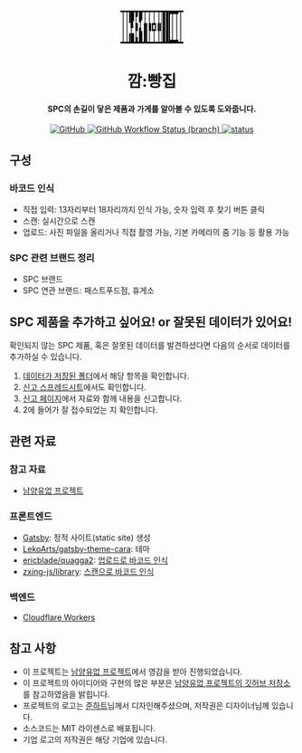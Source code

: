 <p align="center"><a href="https://isspc.pages.dev"><img src="https://github.com/saengwon-kim/isspc/raw/main/frontend/static/kkampain.png" style="height: 5em; vertical-align:middle;" alt="깜빵집" /></a></p>

<h1 align="center">
깜:빵집
</h1>

<h4 align="center">
SPC의 손길이 닿은 제품과 가게를 알아볼 수 있도록 도와줍니다. 
</h4>
<p align="center">
  <a href="https://github.com/saengwon-kim/isspc/blob/main/LICENSE">
    <img src="https://img.shields.io/github/license/saengwon-kim/isspc?style=flat" alt="GitHub">
  </a>
  <a href="https://github.com/saengwon-kim/isspc/actions/workflows/deploy.yml">
    <img src="https://img.shields.io/github/workflow/status/saengwon-kim/isspc/deploy/main?style=flat" alt="GitHub Workflow Status (branch)">
  </a>
  <a href="https://isspc.pages.dev/">
    <img src="https://img.shields.io/website?down_color=lightgrey&down_message=offline&up_color=green&up_message=online&url=https%3A%2F%2Fisspc.pages.dev" alt="status">
  </a>
</p>

## 구성

### 바코드 인식

* 직접 입력: 13자리부터 18자리까지 인식 가능, 숫자 입력 후 찾기 버튼 클릭
* 스캔: 실시간으로 스캔
* 업로드: 사진 파일을 올리거나 직접 촬영 가능, 기본 카메라의 줌 기능 등 활용 가능

### SPC 관련 브랜드 정리

* SPC 브랜드
* SPC 연관 브랜드: 패스트푸드점, 휴게소

## SPC 제품을 추가하고 싶어요! or 잘못된 데이터가 있어요!

확인되지 않는 SPC 제품, 혹은 잘못된 데이터를 발견하셨다면 다음의 순서로 데이터를 추가하실 수 있습니다.

1. [데이터가 저장된 폴더](./backend/db)에서 해당 항목을 확인합니다. 
2. [신고 스프레드시트](https://docs.google.com/spreadsheets/d/10_E7HjyxuOAGmMWtpWt9_w3aXa71RJzjlcKIq9MJqVo/edit?usp=sharing)에서도 확인합니다.
3. [신고 페이지](https://docs.google.com/forms/d/e/1FAIpQLSdr1TjcPBSri35YsGrqcraFvvcDMHfxQecyDqA7xbK8feNZ-g/viewform?usp=sf_link)에서 자료와 함께 내용을 신고합니다.
4. 2에 들어가 잘 접수되었는 지 확인합니다.

## 관련 자료

### 참고 자료

* [남양유없 프로젝트](https://github.com/NullFull/isnamyang)

### 프론트엔드

* [Gatsby](https://www.gatsbyjs.com): 정적 사이트(static site) 생성
* [LekoArts/gatsby-theme-cara](https://www.gatsbyjs.com/plugins/@lekoarts/gatsby-theme-cara/): 테마
* [ericblade/quagga2](https://github.com/ericblade/quagga2): [업로드로 바코드 인식](./frontend/src/@lekoarts/gatsby-theme-cara/libs/scanner.js)
* [zxing-js/library](https://github.com/zxing-js/library): [스캔으로 바코드 인식](./frontend/src/@lekoarts/gatsby-theme-cara/libs/scanner.js)

### 백엔드

* [Cloudflare Workers](https://developers.cloudflare.com/workers/)

## 참고 사항

* 이 프로젝트는 [남양유없 프로젝트](https://isnamyang.nullfull.kr)에서 영감을 받아 진행되었습니다.  
* 이 프로젝트의 아이디어와 구현의 많은 부분은 [남양유없 프로젝트의 깃허브 저장소](https://github.com/NullFull/isnamyang)를 참고하였음을 밝힙니다.
* 프로젝트의 로고는 [준하트](https://www.instagram.com/0zun_heart0/)님께서 디자인해주셨으며, 저작권은 디자이너님께 있습니다.
* 소스코드는 MIT 라이센스로 배포됩니다.
* 기업 로고의 저작권은 해당 기업에 있습니다.
